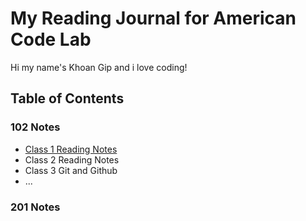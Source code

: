 # My Reading Journal for American Code Lab

Hi my name's Khoan Gip and i love coding!

## Table of Contents

### 102 Notes

- [Class 1 Reading Notes]()
- Class 2 Reading Notes
- Class 3 Git and Github
- ...

### 201 Notes

